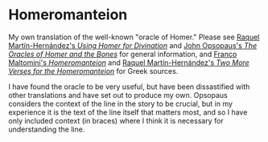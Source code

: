 # Homeromanteion
My own translation of the well-known "oracle of Homer." Please see [Raquel Martín-Hernández's _Using Homer for Divination_](https://research-bulletin.chs.harvard.edu/2014/03/28/using-homer-for-divination-homeromanteia-in-context/) and [John Opsopaus's _The Oracles of Homer and the Bones_](http://opsopaus.com/homer-bones.html) for general information, and [Franco Maltomini's _Homeromanteion_](http://www.jstor.org/stable/20189302) and [Raquel Martín-Hernández's _Two More Verses for the Homeromanteion_](https://www.academia.edu/8255445/2014_Two_More_Verses_for_the_Homeromanteion_PGM_VII_) for Greek sources.

I have found the oracle to be very useful, but have been dissastified with other translations and have set out to produce my own. Opsopaus considers the context of the line in the story to be crucial, but in my experience it is the text of the line itself that matters most, and so I have only included context (in braces) where I think it is necessary for understanding the line.
